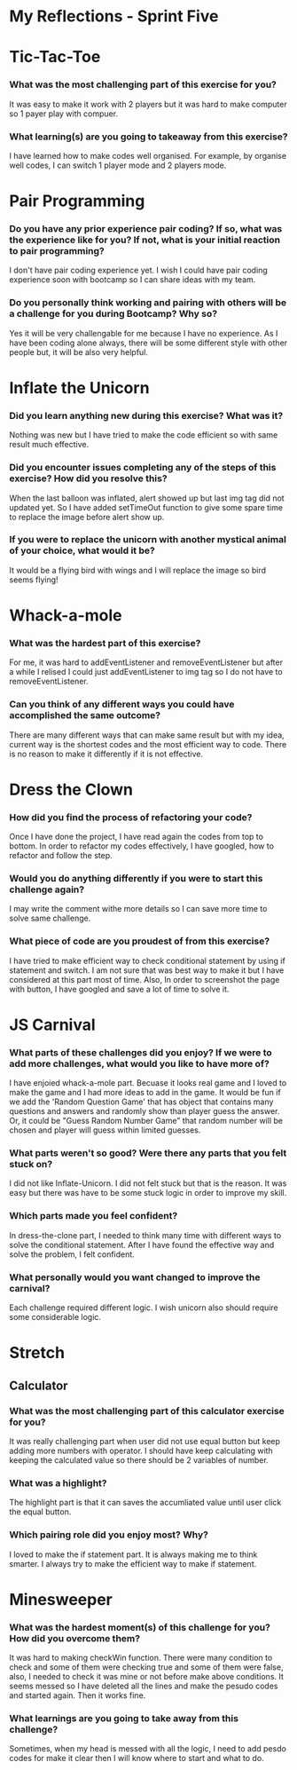 # My Reflections - Sprint Five 


# Tic-Tac-Toe

### What was the most challenging part of this exercise for you?
It was easy to make it work with 2 players but it was hard to make computer so 1 payer play with compuer.


### What learning(s) are you going to takeaway from this exercise?
I have learned how to make codes well organised. For example, by organise well codes, I can switch 1 player mode and 2 players mode.


# Pair Programming

### Do you have any prior experience pair coding? If so, what was the experience like for you? If not, what is your initial reaction to pair programming?
I don't have pair coding experience yet. I wish I could have pair coding experience soon with bootcamp so I can share ideas with my team.



### Do you personally think working and pairing with others will be a challenge for you during Bootcamp? Why so?
Yes it will be very challengable for me because I have no experience. As I have been coding alone always, there will be some different style with other people but, it will be also very helpful.



# Inflate the Unicorn

### Did you learn anything new during this exercise? What was it?
Nothing was new but I have tried to make the code efficient so with same result much effective.



### Did you encounter issues completing any of the steps of this exercise? How did you resolve this?
When the last balloon was inflated, alert showed up but last img tag did not updated yet. So I have added setTimeOut function to give some spare time to replace the image before alert show up.



### If you were to replace the unicorn with another mystical animal of your choice, what would it be?
It would be a flying bird with wings and I will replace the image so bird seems flying!



# Whack-a-mole

### What was the hardest part of this exercise?
For me, it was hard to addEventListener and removeEventListener but after a while I relised I could just addEventListener to img tag so I do not have to removeEventListener.



### Can you think of any different ways you could have accomplished the same outcome?
There are many different ways that can make same result but with my idea, current way is the shortest codes and the most efficient way to code. 
There is no reason to make it differently if it is not effective. 



# Dress the Clown

### How did you find the process of refactoring your code?
Once I have done the project, I have read again the codes from top to bottom. In order to refactor my codes effectively, I have googled, how to refactor and follow the step.



### Would you do anything differently if you were to start this challenge again?
I may write the comment withe more details so I can save more time to solve same challenge.



### What piece of code are you proudest of from this exercise?
I have tried to make efficient way to check conditional statement by using if statement and switch. I am not sure that was best way to make it but I have considered at this part most of time. Also, In order to screenshot the page with button, I have googled and save a lot of time to solve it.



# JS Carnival

### What parts of these challenges did you enjoy? If we were to add more challenges, what would you like to have more of?
I have enjoied whack-a-mole part. Becuase it looks real game and I loved to make the game and I had more ideas to add in the game.
It would be fun if we add the 'Random Question Game' that has object that contains many questions and answers and randomly show than player guess the answer. Or, it could be "Guess Random Number Game" that random number will be chosen and player will guess within limited guesses.



### What parts weren't so good? Were there any parts that you felt stuck on?
I did not like Inflate-Unicorn. I did not felt stuck but that is the reason. It was easy but there was have to be some stuck logic in order to improve my skill.



### Which parts made you feel confident?
In dress-the-clone part, I needed to think many time with different ways to solve the conditional statement. After I have found the effective way and solve the problem, I felt confident.



### What personally would you want changed to improve the carnival?
Each challenge required different logic. I wish unicorn also should require some considerable logic.

# Stretch


## Calculator

### What was the most challenging part of this calculator exercise for you?
It was really challenging part when user did not use equal button but keep adding more numbers with operator. I should have keep calculating with keeping the calculated value so there should be 2 variables of number.


### What was a highlight?
The highlight part is that it can saves the accumliated value until user click the equal button.


### Which pairing role did you enjoy most? Why?
I loved to make the if statement part. It is always making me to think smarter. I always try to make the efficient way to make if statement.


# Minesweeper

### What was the hardest moment(s) of this challenge for you? How did you overcome them?
It was hard to making checkWin function. There were many condition to check and some of them were checking true and some of them were false, also, I needed to check it was mine or not before make above conditions. It seems messed so I have deleted all the lines and make the pesudo codes and started again. Then it works fine.


### What learnings are you going to take away from this challenge?
Sometimes, when my head is messed with all the logic, I need to add pesdo codes for make it clear then I will know where to start and what to do.

